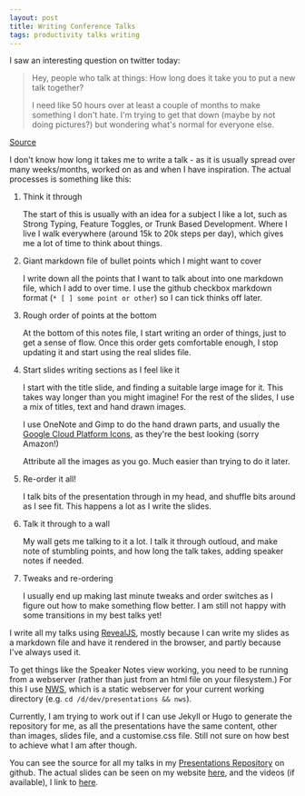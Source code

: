 ```yaml
---
layout: post
title: Writing Conference Talks
tags: productivity talks writing
---
```


I saw an interesting question on twitter today:


> Hey, people who talk at things: How long does it take you to put a new talk together?
>
> I need like 50 hours over at least a couple of months to make something I don't hate. I'm trying to get that down (maybe by not doing pictures?) but wondering what's normal for everyone else.

[Source](https://twitter.com/whereistanya/status/995653828933496832)

I don't know how long it takes me to write a talk - as it is usually spread over many weeks/months, worked on as and when I have inspiration.  The actual processes is something like this:


1. Think it through

    The start of this is usually with an idea for a subject I like a lot, such as Strong Typing, Feature Toggles, or Trunk Based Development.  Where I live I walk everywhere (around 15k to 20k steps per day), which gives me a lot of time to think about things.

2. Giant markdown file of bullet points which I might want to cover

    I write down all the points that I want to talk about into one markdown file, which I add to over time.  I use the github checkbox markdown format (`* [ ] some point or other`) so I can tick thinks off later.

3. Rough order of points at the bottom

    At the bottom of this notes file, I start writing an order of things, just to get a sense of flow.  Once this order gets comfortable enough, I stop updating it and start using the real slides file.

4. Start slides writing sections as I feel like it

    I start with the title slide, and finding a suitable large image for it.  This takes way longer than you might imagine!  For the rest of the slides, I use a mix of titles, text and hand drawn images.

    I use OneNote and Gimp to do the hand drawn parts, and usually the [Google Cloud Platform Icons](https://cloud.google.com/icons/), as they're the best looking (sorry Amazon!)

    Attribute all the images as you go.  Much easier than trying to do it later.

4. Re-order it all!

    I talk bits of the presentation through in my head, and shuffle bits around as I see fit.  This happens a lot as I write the slides.

5. Talk it through to a wall

    My wall gets me talking to it a lot.  I talk it through outloud, and make note of stumbling points, and how long the talk takes, adding speaker notes if needed.

6. Tweaks and re-ordering

    I usually end up making last minute tweaks and order switches as I figure out how to make something flow better.  I am still not happy with some transitions in my best talks yet!

I write all my talks using [RevealJS](https://github.com/hakimel/reveal.js), mostly because I can write my slides as a markdown file and have it rendered in the browser, and partly because I've always used it.

To get things like the Speaker Notes view working, you need to be running from a webserver (rather than just from an html file on your filesystem.)  For this I use [NWS](https://www.npmjs.com/package/nws), which is a static webserver for your current working directory (e.g. `cd /d/dev/presentations && nws`).

Currently, I am trying to work out if I can use Jekyll or Hugo to generate the repository for me, as all the presentations have the same content, other than images, slides file, and a customise.css file.  Still not sure on how best to achieve what I am after though.

You can see the source for all my talks in my [Presentations Repository](https://github.com/pondidum/presentations) on github.  The actual slides can be seen on my website [here](https://andydote.co.uk/presentations/), and the videos (if available), I link to [here](https://andydote.co.uk/talks/).

